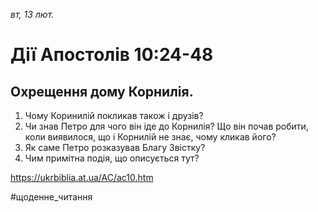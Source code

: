
_вт, 13 лют._

# Дії Апостолів 10:24-48

## Охрещення дому Корнилія.
1. Чому Коринилій покликав також і друзів?
2. Чи знав Петро для чого він іде до Корнилія? Що він почав робити, коли виявилося, що і Корнилій не знає, чому кликав його?
3. Як саме Петро розказував Благу Звістку?
4. Чим примітна подія, що описується тут?

https://ukrbiblia.at.ua/AC/ac10.htm 

#щоденне_читання
